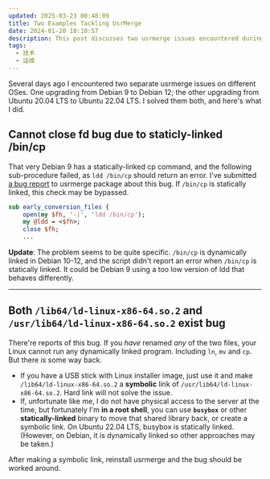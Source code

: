 ```yaml
---
updated: 2025-03-23 00:48:09
title: Two Examples Tackling UsrMerge
date: 2024-01-20 18:10:57
description: This post discusses two usrmerge issues encountered during upgrades from Debian 9 to Debian 12 and Ubuntu 20.04 LTS to 22.04 LTS, detailing the problems caused by a statically linked `/bin/cp` and duplicate `ld-linux-x86-64.so.2` files, along with solutions and workarounds.
tags:
  - 技术
  - 运维
---
```


Several days ago I encountered two separate usrmerge issues on different OSes. One upgrading from Debian 9 to Debian 12; the other upgrading from Ubuntu 20.04 LTS to Ubuntu 22.04 LTS. I solved them both, and here's what I did.

<!-- more -->

## Cannot close fd bug due to staticly-linked /bin/cp

That very Debian 9 has a statically-linked cp command, and the following sub-procedure failed, as `ldd /bin/cp` should return an error. I've submitted [a bug report](https://bugs.debian.org/cgi-bin/bugreport.cgi?bug=1061178) to usrmerge package about this bug. If `/bin/cp` is statically linked, this check may be bypassed.

```perl
sub early_conversion_files {
	open(my $fh, '-|', 'ldd /bin/cp');
	my @ldd = <$fh>;
	close $fh;
	...
```

**Update**: The problem seems to be quite specific. `/bin/cp` is dynamically linked in Debian 10-12, and the script didn't report an error when `/bin/cp` is statically linked. It could be Debian 9 using a too low version of ldd that behaves differently.

---

## Both `/lib64/ld-linux-x86-64.so.2` and `/usr/lib64/ld-linux-x86-64.so.2` exist bug

There're reports of this bug. If you *have* renamed *any* of the two files, your Linux cannot run any dynamically linked program. Including `ln`, `mv` and `cp`. But there *is* some way back.

- If you have a USB stick with Linux installer image, just use it and make `/lib64/ld-linux-x86-64.so.2` a **symbolic** link of `/usr/lib64/ld-linux-x86-64.so.2`. Hard link will not solve the issue.
- If, unfortunate like me, I do not have physical access to the server at the time, but fortunately I'm **in a root shell**, you can use **`busybox`** or other **statically-linked** binary to move that shared library back, or create a symbolic link. On Ubuntu 22.04 LTS, busybox is statically linked. (However, on Debian, it is dynamically linked so other approaches may be taken.) 

After making a symbolic link, reinstall usrmerge and the bug should be worked around.
